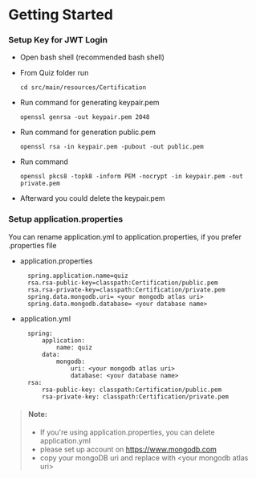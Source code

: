 # Getting Started

### Setup Key for JWT Login
+ Open bash shell (recommended bash shell)
+ From Quiz folder run

      cd src/main/resources/Certification
+ Run command for generating keypair.pem

      openssl genrsa -out keypair.pem 2048
+ Run command for generation public.pem

      openssl rsa -in keypair.pem -pubout -out public.pem
+ Run command

      openssl pkcs8 -topk8 -inform PEM -nocrypt -in keypair.pem -out private.pem
+ Afterward you could delete the keypair.pem

### Setup application.properties
You can rename application.yml to application.properties, if you prefer .properties file
+ application.properties  

        spring.application.name=quiz
        rsa.rsa-public-key=classpath:Certification/public.pem
        rsa.rsa-private-key=classpath:Certification/private.pem
        spring.data.mongodb.uri= <your mongodb atlas uri>
        spring.data.mongodb.database= <your database name>
+ application.yml

        spring:
            application:
                name: quiz
            data:
                mongodb:
                    uri: <your mongodb atlas uri>
                    database: <your database name>
        rsa:
            rsa-public-key: classpath:Certification/public.pem
            rsa-private-key: classpath:Certification/private.pem


> #### Note:
> + If you're using application.properties, you can delete application.yml
> + please set up account on <https://www.mongodb.com>
> + copy your mongoDB uri and replace with \<your mongodb atlas uri>




